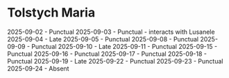 # Tolstych Maria
2025-09-02 - Punctual
2025-09-03 - Punctual - interacts with Lusanele
2025-09-04 - Late
2025-09-05 - Punctual
2025-09-08 - Punctual
2025-09-09 - Punctual
2025-09-10 - Late
2025-09-11 - Punctual
2025-09-15 - Punctual
2025-09-16 - Punctual
2025-09-17 - Punctual
2025-09-18 - Punctual
2025-09-19 - Late
2025-09-22 - Punctual
2025-09-23 - Punctual
2025-09-24 - Absent
